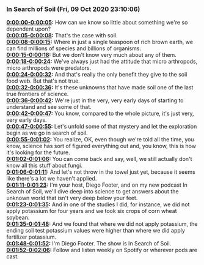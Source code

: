 ### In Search of Soil  (Fri, 09 Oct 2020 23:10:06)
**[0:00:00-0:00:05](https://insearchofsoil.libsyn.com/welcome-to-in-search-of-soil-trailer#t=0:00:00):**  How can we know so little about something we're so dependent upon?  
**[0:00:05-0:00:08](https://insearchofsoil.libsyn.com/welcome-to-in-search-of-soil-trailer#t=0:00:05):**  That's the case with soil.  
**[0:00:08-0:00:15](https://insearchofsoil.libsyn.com/welcome-to-in-search-of-soil-trailer#t=0:00:08):**  Where in just a single teaspoon of rich brown earth, we can find millions of species and billions of organisms.  
**[0:00:15-0:00:18](https://insearchofsoil.libsyn.com/welcome-to-in-search-of-soil-trailer#t=0:00:15):**  But we don't know very much about any of them.  
**[0:00:18-0:00:24](https://insearchofsoil.libsyn.com/welcome-to-in-search-of-soil-trailer#t=0:00:18):**  We've always just had the attitude that micro arthropods, micro arthropods were predators.  
**[0:00:24-0:00:32](https://insearchofsoil.libsyn.com/welcome-to-in-search-of-soil-trailer#t=0:00:24):**  And that's really the only benefit they give to the soil food web. But that's not true.  
**[0:00:32-0:00:36](https://insearchofsoil.libsyn.com/welcome-to-in-search-of-soil-trailer#t=0:00:32):**  It's these unknowns that have made soil one of the last true frontiers of science.  
**[0:00:36-0:00:42](https://insearchofsoil.libsyn.com/welcome-to-in-search-of-soil-trailer#t=0:00:36):**  We're just in the very, very early days of starting to understand and see some of that.  
**[0:00:42-0:00:47](https://insearchofsoil.libsyn.com/welcome-to-in-search-of-soil-trailer#t=0:00:42):**  You know, compared to the whole picture, it's just very, very early days.  
**[0:00:47-0:00:55](https://insearchofsoil.libsyn.com/welcome-to-in-search-of-soil-trailer#t=0:00:47):**  Let's unfold some of that mystery and let the exploration begin as we go in search of soil.  
**[0:00:55-0:01:02](https://insearchofsoil.libsyn.com/welcome-to-in-search-of-soil-trailer#t=0:00:55):**  You realize, OK, even though we're told all the time, you know, science has sort of figured everything out and, you know, this is how it's looking for the future.  
**[0:01:02-0:01:06](https://insearchofsoil.libsyn.com/welcome-to-in-search-of-soil-trailer#t=0:01:02):**  You can come back and say, well, we still actually don't know all this stuff about fungi.  
**[0:01:06-0:01:11](https://insearchofsoil.libsyn.com/welcome-to-in-search-of-soil-trailer#t=0:01:06):**  And let's not throw in the towel just yet, because it seems like there's a lot we haven't applied.  
**[0:01:11-0:01:23](https://insearchofsoil.libsyn.com/welcome-to-in-search-of-soil-trailer#t=0:01:11):**  I'm your host, Diego Footer, and on my new podcast In Search of Soil, we'll dive deep into science to get answers about the unknown world that isn't very deep below your feet.  
**[0:01:23-0:01:35](https://insearchofsoil.libsyn.com/welcome-to-in-search-of-soil-trailer#t=0:01:23):**  And in one of the studies I did, for instance, we did not apply potassium for four years and we took six crops of corn wheat soybean.  
**[0:01:35-0:01:48](https://insearchofsoil.libsyn.com/welcome-to-in-search-of-soil-trailer#t=0:01:35):**  And we found that where we did not apply potassium, the ending soil test potassium values were higher than where we did apply fertilizer potassium.  
**[0:01:48-0:01:52](https://insearchofsoil.libsyn.com/welcome-to-in-search-of-soil-trailer#t=0:01:48):**  I'm Diego Footer. The show is In Search of Soil.  
**[0:01:52-0:02:06](https://insearchofsoil.libsyn.com/welcome-to-in-search-of-soil-trailer#t=0:01:52):**  Follow and listen weekly on Spotify or wherever pods are cast.  